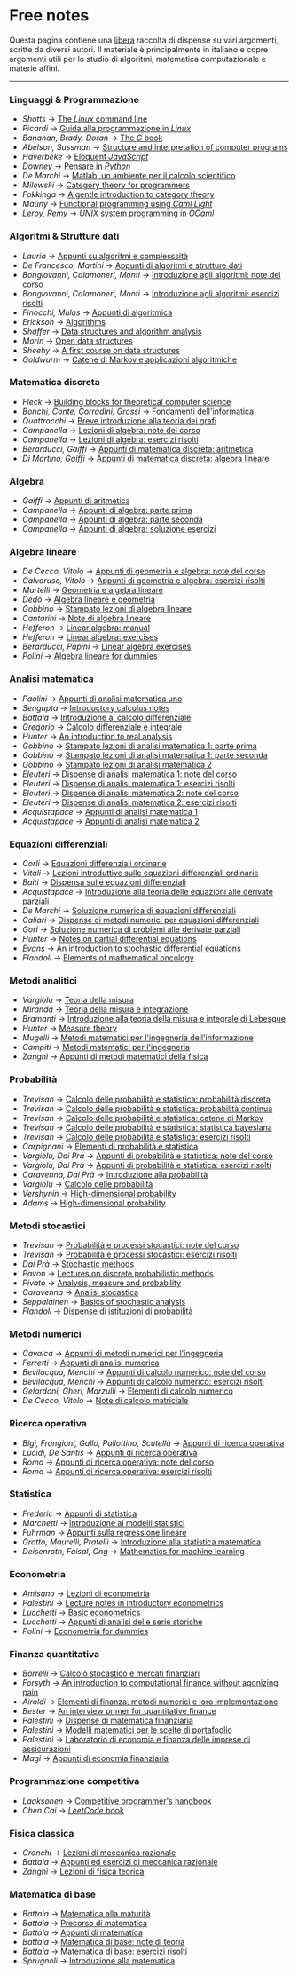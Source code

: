 # Free notes

Questa pagina contiene una [libera](https://it.wikipedia.org/wiki/Software_libero) raccolta di dispense su vari argomenti, scritte da diversi autori. Il materiale è principalmente in italiano e copre argomenti utili per lo studio di algoritmi, matematica computazionale e materie affini.

---




### Linguaggi & Programmazione
- *Shotts* → [The *Linux* command line](https://mega.nz/file/F1BWFYQS#A-ALRqFEGV8EWQaIKqHd-7ObTC9kqcU1aSIbCm01n80)
- *Picardi* → [Guida alla programmazione in *Linux*](https://mega.nz/file/otgRWJgA#6yUpLdsZlYQTQ2t4hA9GCL3jIddjV0c4lDKDxtvyOvM)
- *Banahan, Brady, Doran* → [The *C* book](https://mega.nz/file/01x0kBLC#hrlzEyf4HONk1l6gEQ5D3J09B7nfxeR-yqasSIz-FEc)
- *Abelson, Sussman* → [Structure and interpretation of computer programs](https://mega.nz/file/wgIEUb6A#3NrlsDomh_nqVTEbGnjMOn0sM5aWGuurqilhEY8dfac)
- *Haverbeke* → [Eloquent *JavaScript*](https://mega.nz/file/BghQTJYI#QNqICiQszzUVW8J4n9RP9RuTISe8wXEb_TJqEPWBGN8)
- *Downey* → [Pensare in *Python*](https://mega.nz/file/c8oFTTTA#pJYO2aXIFoJMck705o2UyQGk36knZs8Bo3RMo7Bl9aI)
- *De Marchi* → [Matlab, un ambiente per il calcolo scientifico](https://mega.nz/file/sxAihJBL#dq3R0_L1NhnzUEesMZmtR6q9G6c1Qshzc8ssdq0JJ34)
- *Milewski* → [Category theory for programmers](https://mega.nz/file/c0wEFTIR#V1TXA5SWG_tJ6XH4kcmTtCVtyC1QxBZhcGQDTKok7Pg)
- *Fokkinga* → [A gentle introduction to category theory](https://mega.nz/file/s0ZgXR4a#0xKKoV-pCUc3bvtU2dNrkqP6t8HAwIk78uZF6i223uk)
- *Mauny* → [Functional programming using *Caml Light*](https://mega.nz/file/I44jGajC#EQmxpWWFRPszp076gGSup3ML4fl1k54A0-vhJRnOWnk)
- *Leroy, Remy* → [*UNIX* system programming in *OCaml*](https://mega.nz/file/V5hD0Cba#jjwItIUKfoKrO_aHN0SWTbSVDeZaEvh_sE581ZdMHLk)




### Algoritmi & Strutture dati
- *Lauria* → [Appunti su algoritmi e complesssità](https://mega.nz/file/dshBnJyQ#iHZ7BZwnJ0iziQZoEiUBP8kpYJT9wbnxsVfIzmr-T-M)
- *De Francesco, Martini* → [Appunti di algoritmi e strutture dati](https://mega.nz/file/M5IWxKaI#43cRF8HtbZ0pqOKAIiZw2S-ST2uliuwsQ_iO6mYQE5Y)
- *Bongiovanni, Calamoneri, Monti* → [Introduzione agli algoritmi: note del corso](https://mega.nz/file/Ag5wETCK#36jz3PvlI0IYfFfnzkV7xnOXBhc0aedERtRCoroybao)
- *Bongiovanni, Calamoneri, Monti* → [Introduzione agli algoritmi: esercizi risolti](https://mega.nz/file/U1w2VIaA#qsCxVwwt_FEyaLO-xwnTJ20NSLt8PXh3ffKmcZArjYU)
- *Finocchi, Mulas* → [Appunti di algoritmica](https://mega.nz/file/cs4GATaD#9cMCqjCTAiGnsBkll--aKsxloD_CnMOS_7GOoyq9mNY)
- *Erickson* → [Algorithms](https://mega.nz/file/5ooTFC5Z#8Obnl02rVjL7cUjfdRKplTwi8pP7ztHZ-6yTG2hQImI)
- *Shaffer* → [Data structures and algorithm analysis](https://mega.nz/file/8lxX0b5J#u7jlCf9_Gyo9h6xQ13Cqyrp7TPWYhBlk4pDdIeHnsf8)
- *Morin* → [Open data structures](https://mega.nz/file/RxJWkRJL#JrSZ0fGA4KE4japX4okulsdw8VL1eTCzBnALhRXy1Bs)
- *Sheehy* → [A first course on data structures](https://mega.nz/file/cpB0SaiJ#2fCtplLNndEg22v2yPteZByI4qB8G0PIbP4xVwua9gE)
- *Goldwurm* → [Catene di Markov e applicazioni algoritmiche](https://mega.nz/file/Y9ggSRzJ#9mKA1k5IBfjMfsJjVop0N1oVSN1EwiRuw4xaVr9OvJ0)




### Matematica discreta
- *Fleck* → [Building blocks for theoretical computer science](https://mega.nz/file/ggARGbCB#uydNx9jOIgjK3xOJP-Q7DRe51u_NDRQf0kWigrglVdo)
- *Bonchi, Conte, Corradini, Grossi* → [Fondamenti dell'informatica](https://mega.nz/file/U1xSCQKR#m82gfTfq95pCfLd2AgXcOk9N27gHjqW90am1cQLmGwY)
- *Quattrocchi* → [Breve introduzione alla teoria dei grafi](https://mega.nz/file/BsBSEbrQ#ofk5pY8IBc1h-aVsdTokOVwJ_bw-DYCUNu9clZ9DDO0)
- *Campanella* → [Lezioni di algebra: note del corso](https://mega.nz/file/5k520Cyb#Ml1lSRmgWxn6zT2fcQCcOunmmEwcwxiDdiUnMr6-6M4)
- *Campanella* → [Lezioni di algebra: esercizi risolti](https://mega.nz/file/N4gTFJDR#OQATL4TX0KPg8fkyRKBZ0UE_e_fKuhiWowLZbUhcwf4)
- *Berarducci, Gaiffi* → [Appunti di matematica discreta: aritmetica](https://mega.nz/file/s0pwETIC#RjYJLEnkjTVBOHG2afQAfUEKzZy73FefOcoeklXhL0w)
- *Di Martino, Gaiffi* → [Appunti di matematica discreta: algebra lineare](https://mega.nz/file/o9wxHZ5L#u0nknPBHyi0xlnhwiUfBPRdV5lim-J5usW_XJa6cuHo)




### Algebra
- *Gaiffi* → [Appunti di aritmetica](https://mega.nz/file/0xBWjBrA#Xs3GSpC-Yz_szlrTyoTtA3aAEJvZR2KHUNtVb-UqoYo)
- *Campanella* → [Appunti di algebra: parte prima](https://mega.nz/file/p4YDTIrb#tVjGKr-ertNhKk0YZsivq7_d9pjnCTVy46D4oUbFedE)
- *Campanella* → [Appunti di algebra: parte seconda](https://mega.nz/file/I8x2iQCC#-stMRzbKXjerhHrzpd6VSis9K9umbtA6uQenEkc33kA)
- *Campanella* → [Appunti di algebra: soluzione esercizi](https://mega.nz/file/s0Zg3IYT#kyAC5eRJtisw7zap5Hz74FFqDdKOlhzII7Y_MDlvzyY)




### Algebra lineare
- *De Cecco, Vitolo* → [Appunti di geometria e algebra: note del corso](https://mega.nz/file/E55BiQ6b#UXnL-cdHvCsEolfJG2iwjRgR1utt9fhuto7MFHKcKWw)
- *Calvaruso, Vitolo* → [Appunti di geometria e algebra: esercizi risolti](https://mega.nz/file/w4xkyCga#E8R1lWb38gHr_03ZVqls-Gb3Q3MZ_Y9D0CZhRzRP1dQ)
- *Martelli* → [Geometria e algebra lineare](https://mega.nz/file/Zl4i1LpI#DuIFxdW0Hf3Dt6sg-E22ImXXgEZV6dzRhl9xQWCTeZY)
- *Dedò* → [Algebra lineare e geometria](https://mega.nz/file/UkID2QBD#Kkplr3c5ess6rsZUb10N_CZVEwyAMKvgB0FIcb1f4j8)
- *Gobbino* → [Stampato lezioni di algebra lineare](https://mega.nz/file/gxAXGRTI#vowcuZEvzbdttr5oym2VZ4meJCHEShRF2N9fuZZluLg)
- *Cantarini* → [Note di algebra lineare](https://mega.nz/file/hoZHRCbI#BeGBJ9HzAGUUuNrlILDSmDAXeLHZSmH0ZrQEBUEDAGc)
- *Hefferon* → [Linear algebra: manual](https://mega.nz/file/1ww0AASJ#3F1XaGkKuPOkVd95WJAMBmx_dgq27cY-PxFjX7bU0Dw)
- *Hefferon* → [Linear algebra: exercises](https://mega.nz/file/c0Yy3aqK#nZrFl2LZspojRkYCyDVXBAnrIVNcqjRSvYTBYaqq4bo)
- *Berarducci, Papini* → [Linear algebra exercises](https://mega.nz/file/Np4iXIBC#fcM8APRb4CptRMB6JSyEf1GAdWhiHca1pM4YMbfKoVM)
- *Polini* → [Algebra lineare for dummies](https://mega.nz/file/NwRSyCgI#oVgzZkVVNTX1Ma3T9R-P2XJEluiO1WsM_3ioMZMw4C0)




### Analisi matematica
- *Paolini* → [Appunti di analisi matematica uno](https://mega.nz/file/lkxBCLrS#GvwZYhrATQ4zN5lCRh5NTZvA_wD8jL3Kt135jeE1a5c)
- *Sengupta* → [Introductory calculus notes](https://mega.nz/file/c8hDwayb#a55gupJXYpezTBu1yEFeio2AWBEmaONZmfuCK85_YM8)
- *Battaia* → [Introduzione al calcolo differenziale](https://mega.nz/file/JxBGSTjK#rPqzp8-w8PIT38wNq5qruiTxhPVT556wfKWOhLCAvDw)
- *Gregorio* → [Calcolo differenziale e integrale](https://mega.nz/file/MkRwQL4R#TgTWrhm9FKn5tbUCmnY-lY5bKB6HixxkUdzhCbA7Mbs)
- *Hunter* → [An introduction to real analysis](https://mega.nz/file/01pkFbbL#QtNtJHZXF4bOSWvwWV5NUZ55IeQRAX2qK-V7TmMR2aw)
- *Gobbino* → [Stampato lezioni di analisi matematica 1: parte prima](https://mega.nz/file/NlwhQaaD#e1EBO8xY7pXvd4wy5wEwCJmBlcd4kFB9rPISc0gcu-8)
- *Gobbino* → [Stampato lezioni di analisi matematica 1: parte seconda](https://mega.nz/file/4xRQ3QgB#XXODWIXHg19E0V9jfSFbXJI5ZxSwAVF2XoC_nkueDcg)
- *Gobbino* → [Stampato lezioni di analisi matematica 2](https://mega.nz/file/l5ZWiTib#EkGWIi9FJWVO_alRoRtmxWHIZ_Lq3XfSQ_st38srqTc)
- *Eleuteri* → [Dispense di analisi matematica 1: note del corso](https://mega.nz/file/RthWnQSb#diOVBhik34EnSd1D8vjg4uV5FUp4wMW94waUtmxuVpI)
- *Eleuteri* → [Dispense di analisi matematica 1: esercizi risolti](https://mega.nz/file/F8xVQRjB#dPR_yTR3koh7y1KYDSK4BBX5LD0WQpVMYKQA-xTUU-o)
- *Eleuteri* → [Dispense di analisi matematica 2: note del corso](https://mega.nz/file/JwoAWADY#ZXpy9cGEhO0aSUR_UvcDi5Sc1_VJ1sE0VRS4aNOo_Vo)
- *Eleuteri* → [Dispense di analisi matematica 2: esercizi risolti](https://mega.nz/file/15ohFKxA#oNA8p-w9bAu_0rwyN1bHc8hlcdvH8j6hqZecqnos3to)
- *Acquistapace* → [Appunti di analisi matematica 1](https://mega.nz/file/YswTXQwR#71xO_iaQH44jLts4pp6psh15pUKZoYiqWJ1ieT9qIFI)
- *Acquistapace* → [Appunti di analisi matematica 2](https://mega.nz/file/0sYThR6A#bs5R18OyyAf8sMNzNHNYNnlFKtmUedmqC9awYgL0wYQ)




### Equazioni differenziali
- *Corli* → [Equazioni differenziali ordinarie](https://mega.nz/file/1wZWwDgT#9ctIB4lKjVfxIPQrB0P0-im5uQwkDUqKqNxxSsKtk3s)
- *Vitali* → [Lezioni introduttive sulle equazioni differenziali ordinarie](https://mega.nz/file/ApJBRB5Z#-ZEDXhOpE-5tlgI78h4nfEewb0-ySZ9qzEH-k7GP91Q)
- *Baiti* → [Dispensa sulle equazioni differenziali](https://mega.nz/file/89om0YpI#JR78Op87Mx1rbCo4bgXX0FFhCVGPztmJ6IvUtDeO-Us)
- *Acquistapace* → [Introduzione alla teoria delle equazioni alle derivate parziali](https://mega.nz/file/kkBnTajB#tWdq9mHGKnKF3IPBe2e4ZdMOz4mAigmTEgvg7AKWJEU)
- *De Marchi* → [Soluzione numerica di equazioni differenziali](https://mega.nz/file/wwBhWShB#4vMjSoLw6MtRsZToymtQrkJl1Na2RgyV51hUamF5YXs)
- *Caliari* → [Dispense di metodi numerici per equazioni differenziali](https://mega.nz/file/EhJGQYgC#4eeweryCQvZpdDpL9yykpB2tzRsc24kWW7pmXHjaEdk)
- *Gori* → [Soluzione numerica di problemi alle derivate parziali](https://mega.nz/file/54wjCS6A#V9z9fNTY3sEVTeZp9sZClEygUdyi0tf8dPlRfZcT79o)
- *Hunter* → [Notes on partial differential equations](https://mega.nz/file/10RnnabR#X10VKFmU1iV96x58pBQOR8VLQZ2uqy87gNneOBe0JxM)
- *Evans* → [An introduction to stochastic differential equations](https://mega.nz/file/d8pTwCQL#XVg3-zdYxkuiBoujW8czXWBFo2x6a0aQuvKA3TXV4K4)
- *Flandoli* → [Elements of mathematical oncology](https://mega.nz/file/18RmmA5R#vT3D1fQ8ZZyTjgcwlE94PrHJUVu0vK-bSeaG8pn23tg)




### Metodi analitici
- *Vargiolu* → [Teoria della misura](https://mega.nz/file/8sgyDBxB#zIcmP9Vfs74QSODN2pYw61r7GiMVEZCtw44jMtiZL08)
- *Miranda* → [Teoria della misura e integrazione](https://mega.nz/file/k0IX1KoJ#9P-yPotOR-Tmw_V34oLbYFqxdVx6uR7OMkdTdQNsgtA)
- *Bramanti* → [Introduzione alla teoria della misura e integrale di Lebesgue](https://mega.nz/file/R45mBCzL#CmibpXK0jYIVU6jfLBAhZ98h1GgLvb9yn8n-mBzp6Mw)
- *Hunter* → [Measure theory](https://mega.nz/file/Q5ZWgJCY#USS-yIhVgJm4lOoEu6dq4Z4pXGsYHnQLKJ5V2kL3-FE)
- *Mugelli* → [Metodi matematici per l'ingegneria dell'informazione](https://mega.nz/file/JlwElCjK#L4o3oSvwWhPNOrY_JB3BNurHH8IFHW2KUtOUqeQN1S0)
- *Campiti* → [Metodi matematici per l'ingegneria](https://mega.nz/file/d1JQiZrQ#VciI2gvGfcp072BySk1b7zTpqJWBLT5XlXJ0zxv2fB0)
- *Zanghì* → [Appunti di metodi matematici della fisica](https://mega.nz/file/o0QClKQC#TSYTL01Os7ZuB8n7u9zJ9D44yckdFmLfwuTqHTM6VaM)




### Probabilità
- *Trevisan* → [Calcolo delle probabilità e statistica: probabilità discreta](https://mega.nz/file/UgJ2QYab#Axq65ot4jeHEZRXy_wjv1vPuhT6WABRl_45qV1q_vlk)
- *Trevisan* → [Calcolo delle probabilità e statistica: probabilità continua](https://mega.nz/file/VgwilLSa#K1IUsvPDeXYbuR-jttL360M32J0RPr1GCOX9b9xDSs0)
- *Trevisan* → [Calcolo delle probabilità e statistica: catene di Markov](https://mega.nz/file/B0QlkZKK#pVYV7ra69LhuxwhaOlBP9CazX_QDih819Ze_dLlKQyo)
- *Trevisan* → [Calcolo delle probabilità e statistica: statistica bayesiana](https://mega.nz/file/BtRjQZiY#hQ0b292bhfcos9zWG2Ir98Y9KeXq61XouDzdNQaLpoI)
- *Trevisan* → [Calcolo delle probabilità e statistica: esercizi risolti](https://mega.nz/file/ZswhjZoZ#de_8oAEWahHMUlJwxmW2TVqHBsz0RDj-19q0z0YgJnA)
- *Carpignani* → [Elementi di probabilità e statistica](https://mega.nz/file/Ix5FDYwC#NDnbambPwfqgW-nt8GsxRLzvOpL32d8z4PzBF_TrXWY)
- *Vargiolu, Dai Prà* → [Appunti di probabilità e statistica: note del corso](https://mega.nz/file/10oCRS4J#4p9k1WXCQynhVhm7tnMCIQMtW2Ne5Xm6YV3eo2Avzlo)
- *Vargiolu, Dai Prà* → [Appunti di probabilità e statistica: esercizi risolti](https://mega.nz/file/FkZHXDpD#miZEvo7BN4ZJH6HsSh1hhLUu1c3uPNhF1eQZNaSIdac)
- *Caravenna, Dai Prà* → [Introduzione alla probabilità](https://mega.nz/file/J0pkVRYQ#NcG-pWdvjuqqoyIVLe0NJpydkKU1JOI2LOcH-6v5xiM)
- *Vargiolu* → [Calcolo delle probabilità](https://mega.nz/file/AsIx2QQL#UBgX6WAVt6sEvN-Un9mhQf7McHmonpoE3oEW_gqOGCQ)
- *Vershynin* → [High-dimensional probability](https://mega.nz/file/I1YnwbQI#wJttI4CgzJuHzTqIYie9N8tud7wYZwFBVO1fgJUNzNQ)
- *Adams* → [High-dimensional probability](https://mega.nz/file/kgA1iZiC#HVeFar5T7GJg1_qKBd_CS3xUstRth81vLNTXy4cjEEU)




### Metodi stocastici
- *Trevisan* → [Probabilità e processi stocastici: note del corso](https://mega.nz/file/50oFmADI#ylNOsuU4ReE7loOKmgshSc9HcjxxKUeENygW6kMG1Kg)
- *Trevisan* → [Probabilità e processi stocastici: esercizi risolti](https://mega.nz/file/hpol2bCD#4p2JQ0hKLu8ViN87zlwJv3g1t8CZEOGwGWdIebebsuo)
- *Dai Prà* → [Stochastic methods](https://mega.nz/file/slgwSIIA#LwYKPbABgK0YWKKsspoF767OHm3PDPsXB89aAMf3fkc)
- *Pavon* → [Lectures on discrete probabilistic methods](https://mega.nz/file/8whizIpY#dUqoY4s6f2stUHlEfvh6y55TL3RKpdqzdWU2frVIkPc)
- *Pivato* → [Analysis, measure and probability](https://mega.nz/file/YwQkVL5R#u5dM4Sk7S1neICCHeEMQq3S3Wh8MYmwQpCQaw4hH6SI)
- *Caravenna* → [Analisi stocastica](https://mega.nz/file/s5gEGZoL#7vWPsSfcHpm-PPFzW0bfj8GkkPFFO7mO73VFXZRPuIs)
- *Seppalainen* → [Basics of stochastic analysis](https://mega.nz/file/Y4pVHY4D#5p389IrlaTxiRtmSo4ktaudQwJX_M4ozAyCw6vgaDtE)
- *Flandoli* → [Dispense di istituzioni di probabilità](https://mega.nz/file/w8xxETwb#rv53vefCPAM7HzGmi40gDHk8vrv_lUTnZJKNaPX3oug)




### Metodi numerici
- *Cavalca* → [Appunti di metodi numerici per l'ingegneria](https://mega.nz/file/Ypw3zZQb#Ohy9kfUhLx1U-WYCUdJ4wjB9EC5xorhkNfReXaFWKf4)
- *Ferretti* → [Appunti di analisi numerica](https://mega.nz/file/ggoniQhL#CXYVYVTPRWrYnOOgicKPF3acWhzqI_MyiNKLnJrNaNE)
- *Bevilacqua, Menchi* → [Appunti di calcolo numerico: note del corso](https://mega.nz/file/ktQVnLgD#AELQ71lo5C4Fup1KuauaaboM_3phtk8Kyvths_1LTKM)
- *Bevilacqua, Menchi* → [Appunti di calcolo numerico: esercizi risolti](https://mega.nz/file/RkpRAATZ#hgnXH5DSXmhElmHg0D2Ai0dUB__DEci_muPbk-jz09I)
- *Gelardoni, Gheri, Marzulli* → [Elementi di calcolo numerico](https://mega.nz/file/E15lDAaJ#AlSMtPTuDd9NNRdhsk3Ia-GIotqurmChXuMH0BWexCA)
- *De Cecco, Vitolo* → [Note di calcolo matriciale](https://mega.nz/file/AoQACQDI#zBjejZOVfXCNa8Z8nTCrabnlkq7uCwy7oasHA_XAQLI)




### Ricerca operativa
- *Bigi, Frangioni, Gallo, Pallottino, Scutellà* → [Appunti di ricerca operativa](https://mega.nz/file/g0pQiRSS#vpbuJlfIUTrfGa_PTWyjyfNQpWB6FICnxG0Ip8Kc954)
- *Lucidi, De Santis* → [Appunti di ricerca operativa](https://mega.nz/file/p5RHQDhA#HGf9qkI1Kw7n_Akt27sZ7VI9HRCYXQu--C8ZrWzhju8)
- *Roma* → [Appunti di ricerca operativa: note del corso](https://mega.nz/file/Z1QziRyB#WYazjJaWGN7wJzag5Z_kqNoExVh572FGaL4EUwLGTfY)
- *Roma* → [Appunti di ricerca operativa: esercizi risolti](https://mega.nz/file/h0QzFDIS#IYOZmNz6vLTkErreibiRu9QMVhOL5YD0vqlZ6wUfq48)




### Statistica
- *Frederic* → [Appunti di statistica](https://mega.nz/file/wlAR2ADY#edFkAsaer5QC4ilIpok5_v1xYd1-4TzaoccRZujHEQc)
- *Marchetti* → [Introduzione ai modelli statistici](https://mega.nz/file/M1AznYKa#6GJgZZKexS3HnzoHqybsrDI9L3JLRnowfkAdeylBhaQ)
- *Fuhrman* → [Appunti sulla regressione lineare](https://mega.nz/file/k4wx1CSI#0DgHKq0JziEjm6Fz5x10R0DCanuoaLLWsBNxViwCcfs)
- *Grotto, Maurelli, Pratelli* → [Introduzione alla statistica matematica](https://mega.nz/file/F1JH1IyI#TRjGJCjrmJPcJO202duxkM85-rfdsVhv-dtn_oB5yNM)
- *Deisenroth, Faisal, Ong* → [Mathematics for machine learning](https://mega.nz/file/shRRiTLK#d4aBrM_rWYDt1stJ3mB0Mb64G-9cBNslDUunOSq62dY)




### Econometria
- *Amisano* → [Lezioni di econometria](https://mega.nz/file/AloiDQha#rGvxtiA3KVFJxiDGtpGTqP34o0BTUT_3PfHAno3RwSU)
- *Palestini* → [Lecture notes in introductory econometrics](https://mega.nz/file/doAVELJZ#xpuMKAdBD0oGTGVwHAoXbKEvss0Q9Qb06tKihq1D450)
- *Lucchetti* → [Basic econometrics](https://mega.nz/file/xh5mgLqT#Ilvb4YBO1R1dJr6RagIYqBacAtHPXCM6eNVTcZrbi-s)
- *Lucchetti* → [Appunti di analisi delle serie storiche](https://mega.nz/file/Up5CyLSI#eQ9KUrFK75NgkjVFkQvHo5xCmFtVlGoWL8GjoMWGNXw)
- *Polini* → [Econometria for dummies](https://mega.nz/file/lgIH1ToR#49aO9Ln3DX750hq0faupJ-aa1Ndmz141Mx2nPhT51w0)




### Finanza quantitativa
- *Borrelli* → [Calcolo stocastico e mercati finanziari](https://mega.nz/file/RxYFESAS#vSoQJlGM503hlS711AEdom0dI6j1fTVa8Ezerggu2mQ)
- *Forsyth* → [An introduction to computational finance without agonizing pain](https://mega.nz/file/k4p2yL6L#iyMcH4MPmQ6kddqsb3XhemHsVErmsSzlyZrReEYObQg)
- *Airoldi* → [Elementi di finanza, metodi numerici e loro implementazione](https://mega.nz/file/99AjwZrI#-E5EMVvUULVAvojGTmKJwOzf_6UqsJv3w76YlroV_as)
- *Bester* → [An interview primer for quantitative finance](https://mega.nz/file/8towSaJa#oUvMBM4WAie2Ri-F3zKiOc6W-sTChFTWNqTeu-cGBlQ)
- *Palestini* → [Dispense di matematica finanziaria](https://mega.nz/file/81RTlYLY#AIrd7gomGuiNc387zYTfuFz8CpJq7wXON4zb3Vh6or8)
- *Palestini* → [Modelli matematici per le scelte di portafoglio](https://mega.nz/file/08IzAB5C#NBlf5ouYC5r9wtubTeRKzDqrP9PEeBsXNuzyMGyl1vY)
- *Palestini* → [Laboratorio di economia e finanza delle imprese di assicurazioni](https://mega.nz/file/hwZEUAQb#wU4oKHSkGiqvCl2dYxQj6E_W5XvVo5B44LeUc_Bn6HI)
- *Magi* → [Appunti di economia finanziaria](https://mega.nz/file/Y9hhgQZb#QA-FC3t2thwiyYPYI7PRS3Zc0V7NUSy0PC22CmZvsX0)




### Programmazione competitiva
- *Laaksonen* → [Competitive programmer's handbook](https://mega.nz/file/FlBVxTBa#1_3tayyZDEpj-MsX78DlQzs6jhGpZbLPG0tbCf4s13Y)
- *Chen Cai* → [*LeetCode* book](https://mega.nz/file/N8I2HKzA#ksmiyMC9iw6vM8OLM_Ilki_Bt6SBWk3cjOgV80zaaHM)




### Fisica classica
- *Gronchi* → [Lezioni di meccanica razionale](https://mega.nz/file/t1Rh2SiL#bGoPljB3F3NMwSVHlDT91w079YLm1-vQH5Nq7pgOiLk)
- *Battaia* → [Appunti ed esercizi di meccanica razionale](https://mega.nz/file/J5oynb6I#_EGs23Zu5b-BwvD20jZxvcIRGLuj606F53aY7Jc63Uo)
- *Zanghì* → [Lezioni di fisica teorica](https://mega.nz/file/N8BVhaZI#pnmBoXgm_pCZyN4mbS66w4aTmlI2QHTXUnvnSFWTrpU)




### Matematica di base
- *Battaia* → [Matematica alla maturità](https://mega.nz/file/9pRmjJBS#cblgUKnvIWla0eWfHnQpm76o8WyscO_-H2hth9QQ_v0)
- *Battaia* → [Precorso di matematica](https://mega.nz/file/1lhHCBjI#RZmt30087W0e9dpD2yOhWRrcw4EYfERzJtd8D84alLY)
- *Battaia* → [Appunti di matematica](https://mega.nz/file/EsoiDALD#-70ie_1bmlPdNCQa7OfwCsURmrNUmRZuSKgeF4d-MUM)
- *Battaia* → [Matematica di base: note di teoria](https://mega.nz/file/EhgwGZZA#HYrWlL3r9t1RLlZsefCdkS3x-6MnxmOxoNMpNJImhJA)
- *Battaia* → [Matematica di base: esercizi risolti](https://mega.nz/file/QsZUFA6B#0MxujvvCdOnDwtXX3Um1Dp9RwJlPOUeYEy7JWwXsI0w)
- *Sprugnoli* → [Introduzione alla matematica](https://mega.nz/file/oghSzS5B#O_0gdk4zphQtj0jrYC9ElLukLQe5JEPAcKffKKPoRnQ)

